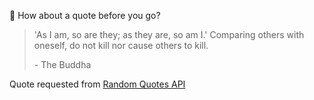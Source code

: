 📣 How about a quote before you go?

> 'As I am, so are they; as they are, so am I.' Comparing others with oneself, do not kill nor cause others to kill.
>
> <p>- The Buddha</p>

Quote requested from [Random Quotes API](https://github.com/lukePeavey/quotable)
